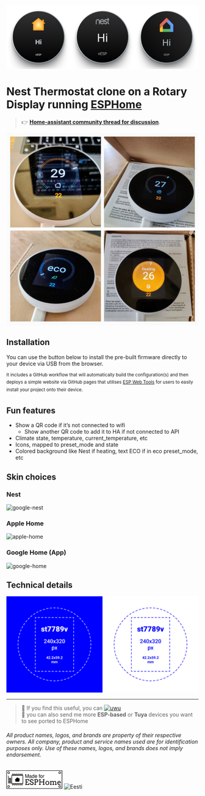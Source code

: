 <link rel="stylesheet" href="https://veli.ee/esphome/style.css">
<style>
	.markdown-body{
		border:0 !important;
	}
</style>

![pic](images/header.svg)

# Nest Thermostat clone on a Rotary Display running [ESPHome](https://esphome.io/)

> 👉 [**Home-assistant community thread for discussion**](https://community.home-assistant.io/t/esphome-nest-thermostat-clone-on-cheap-rotary-display/563296).

![pic](images/pic.jpeg)

## Installation

You can use the button below to install the pre-built firmware directly to your device via USB from the browser.

<esp-web-install-button manifest="./manifest.json"></esp-web-install-button>
<script type="module" src="https://unpkg.com/esp-web-tools@9.1.0/dist/web/install-button.js?module"></script>

<sup> It includes a GitHub workflow that will automatically build the configuration(s) and then deploys a simple 
website via GitHub pages that utilises [ESP Web Tools](https://esphome.github.io/esp-web-tools/) for users to 
easily install your project onto their device. </sup>


## Fun features
* Show a QR code if it’s not connected to wifi
	- Show another QR code to add it to HA if not connected to API
* Climate state, temperature, current_temperature, etc
* Icons, mapped to preset_mode and state
* Colored background like Nest if heating, text ECO if in eco preset_mode, etc

## Skin choices
### Nest
![google-nest](images/google-nest.png)
### Apple Home
![apple-home](images/apple-home.png)
### Google Home (App)
![google-home](images/google-home.png)

## Technical details

![tech](images/tech.png)

_________________

> 💖 If you find this useful, you can [![uwu](https://img.shields.io/github/sponsors/velijv?logo=githubsponsors&label=sponsor%20🫠%20me&style=flat-square&labelColor=rgba(0,0,0,0)&color=rgba(234,74,170,0.5) "for jsut 1 doolar you can lead a por man to fish")](https://github.com/sponsors/velijv) <br>
>  🤝 you can also send me more **ESP-based** or **Tuya** devices you want to see ported to ESPHome

###### All product names, logos, and brands are property of their respective owners. All company, product and service names used are for identification purposes only. Use of these names, logos, and brands does not imply endorsement.

<img alt="ESPHome" src="logos/made-for-esphome.svg" height="48">
<img src="https://veli.ee/northeast/logo?t=coded+in&c=808080&b=03A9F4&t2=%20📟" height="48" alt="Eesti">